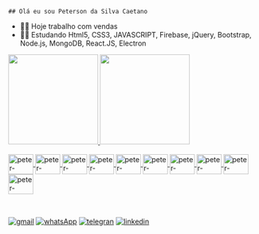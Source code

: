 	## Olá eu sou Peterson da Silva Caetano 


- 🧑‍💼 Hoje trabalho com vendas
- 👨‍💻 Estudando Html5, CSS3, JAVASCRIPT,  Firebase,  jQuery, Bootstrap, Node.js, MongoDB,  React.JS,  Electron

<div>
<a href="https://beacons.ai/peterson1dhon">
<img height="180em" src="https://github-readme-stats.vercel.app/api?username=peterson1dhon&show_icons=true&theme=radical_all_commits=true&count_private=true"/>
<img height="180em" src="https://github-readme-stats.vercel.app/api/top-langs/?username=peterson1dhon&layout=compact&langs_count=16&theme=dark"/>
</div>


<div style="display: inline_block"><br>
<img align="center" alt="peter-HTML5" height="40" width="50" src="https://icongr.am/devicon/html5-plain-wordmark.svg?size=148&color=f46e01" />
<img align="center" alt="peter-CSS3" height="40" width="50" src="https://icongr.am/devicon/css3-original-wordmark.svg?size=148&color=f46e01" />
<img align="center" alt="peter-JAVASCRIPT" height="40" width="50" src="https://icongr.am/devicon/javascript-original.svg?size=148&color=f46e01" />
<img align="center" alt="peter-Firebase" height="40" width="50" src="https://www.vectorlogo.zone/logos/firebase/firebase-icon.svg" />
<img align="center" alt="peter-jQuery" height="40" width="50" src="https://icongr.am/devicon/jquery-original.svg?size=128&color=currentColor" />
<img align="center" alt="peter-Bootstrap" height="40" width="50" src="https://icongr.am/devicon/bootstrap-plain.svg?size=128&color=6017ba" />
<img align="center" alt="peter-Node.js" height="40" width="50" src="https://icongr.am/devicon/nodejs-original.svg?size=148&color=f46e01" />
<img align="center" alt="peter-MongoDB" height="40" width="50" src="https://icongr.am/devicon/mongodb-original.svg?size=148&color=f46e01" />
<img align="center" alt="peter-React.JS" height="40" width="50" src="https://icongr.am/devicon/react-original-wordmark.svg?size=128&color=6017ba" />
<img align="center" alt="peter-Electron" height="40" width="50" src="https://icongr.am/devicon/electron-original.svg?size=148&color=f46e01" />

##
<br>
<div>
<a href="mailto:peterson.br94@gmail.com" target="_blank"><img src="https://img.shields.io/badge/Gmail-D14836?style=for-the-badge&logo=gmail&logoColor=white" alt="gmail" target="_blank"></a>
<a href="https://wa.me/5515997851492" target="_blank"><img src="https://img.shields.io/badge/WhatsApp-25D366?style=for-the-badge&logo=whatsapp&logoColor=white" alt="whatsApp" target="_blank"></a>
<a href="https://t.me/petersoncaetano" target="_blank"><img src="https://img.shields.io/badge/Telegram-2CA5E0?style=for-the-badge&logo=telegram&logoColor=white" alt="telegran" target="_blank"></a>
<a href="https://www.linkedin.com/in/peterson-caetano-0ab14b231" target="_blank"><img src="https://img.shields.io/badge/LinkedIn-0077B5?style=for-the-badge&logo=linkedin&logoColor=white" alt="linkedin" target="_blank"></a>
</div>
